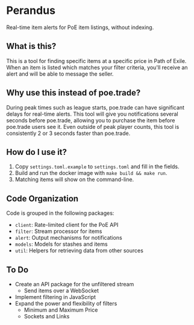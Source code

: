 # Perandus

Real-time item alerts for PoE item listings, without indexing.

## What is this?

This is a tool for finding specific items at a specific price in Path of Exile.
When an item is listed which matches your filter criteria, you'll receive an
alert and will be able to message the seller.

## Why use this instead of poe.trade?

During peak times such as league starts, poe.trade can have significant delays
for real-time alerts. This tool will give you notifications several seconds
before poe.trade, allowing you to purchase the item before poe.trade users see
it. Even outside of peak player counts, this tool is consistently 2 or 3
seconds faster than poe.trade.

## How do I use it?

1. Copy `settings.toml.example` to `settings.toml` and fill in the fields.
2. Build and run the docker image with `make build && make run`.
3. Matching items will show on the command-line.

## Code Organization

Code is grouped in the following packages:

* `client`: Rate-limited client for the PoE API
* `filter`: Stream processor for items
* `alert`: Output mechanisms for notifications
* `models`: Models for stashes and items
* `util`: Helpers for retrieving data from other sources

## To Do

* Create an API package for the unfiltered stream
  * Send items over a WebSocket
* Implement filtering in JavaScript
* Expand the power and flexibility of filters
  * Minimum and Maximum Price
  * Sockets and Links
